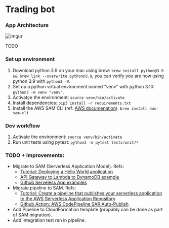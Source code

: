 # Trading bot

### App Architecture

![Imgur](https://i.imgur.com/DatEUXu.png)

TODO

### Set up environment

1. Download python 3.9 on your mac using brew: `brew install python@3.9 && brew link --overwrite python@3.9`, you can verify you are now using python 3.9 with `python3 -V`.
2. Set up a python virtual environment named "venv" with python 3.10: `python3 -m venv "venv"`.
3. Activatçe the environment: `source venv/bin/activate`
4. Install dependencies: `pip3 install -r requirements.txt`
5. Install the AWS SAM CLI (ref: [AWS documenation](https://docs.aws.amazon.com/serverless-application-model/latest/developerguide/serverless-sam-cli-install-mac.html)): `brew install aws-sam-cli`

### Dev workflow

1. Activate the environment: `source venv/bin/activate`
2. Run unit tests using pytest: `python3 -m pytest tests/unit/*`

### TODO + Improvements:

- Migrate to SAM (Serverless Application Model). Refs:
  - [Tutorial: Deploying a Hello World application](https://docs.aws.amazon.com/serverless-application-model/latest/developerguide/serverless-getting-started-hello-world.html)
  - [API Gateway to Lambda to DynamoDB example](https://serverlessland.com/patterns/apigw-lambda-dynamodb)
  - [Github Serveless App examples](https://github.com/amazon-archives/serverless-app-examples/tree/master/python)
- Migrate pipeline to SAM. Refs:
  - [Tutorial: Create a pipeline that publishes your serverless application to the AWS Serverless Application Repository](https://docs.aws.amazon.com/codepipeline/latest/userguide/tutorials-serverlessrepo-auto-publish.html)
  - [Github Action: AWS CodePipeline SAR Auto-Publish](https://serverlessrepo.aws.amazon.com/applications/arn:aws:serverlessrepo:us-east-1:077246666028:applications~aws-serverless-codepipeline-serverlessrepo-publish)
- Add Pipeline to CloudFormation template (propably can be done as part of SAM migration).
- Add integration test ran in pipeline.
